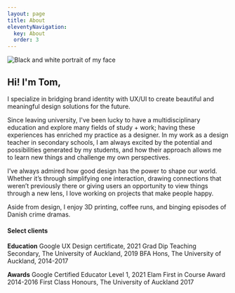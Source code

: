 ```yaml
---
layout: page
title: About
eleventyNavigation:
  key: About
  order: 3
---
```


![Black and white portrait of my face](/media/tom.gif)

## Hi! I'm Tom, ##

I specialize in bridging brand identity with UX/UI to create beautiful and meaningful design solutions for the future.

Since leaving university, I've been lucky to have a multidisciplinary education and explore many fields of study + work; having these experiences has enriched my practice as a designer. In my work as a design teacher in secondary schools, I am always excited by the potential and possibilities generated by my students, and how their approach allows me to learn new things and challenge my own perspectives.

I’ve always admired how good design has the power to shape our world. Whether it’s through simplifying one interaction, drawing connections that weren’t previously there or giving users an opportunity to view things through a new lens, I love working on projects that make people happy. 

Aside from design, I enjoy 3D printing, coffee runs, and binging episodes of Danish crime dramas.

#### Select clients ####

**Education**
Google UX Design certificate, 2021
Grad Dip Teaching Secondary, The University of Auckland, 2019
BFA Hons, The University of Auckland, 2014-2017 

**Awards**
Google Certified Educator Level 1, 2021
Elam First in Course Award 2014-2016
First Class Honours, The University of Auckland 2017


